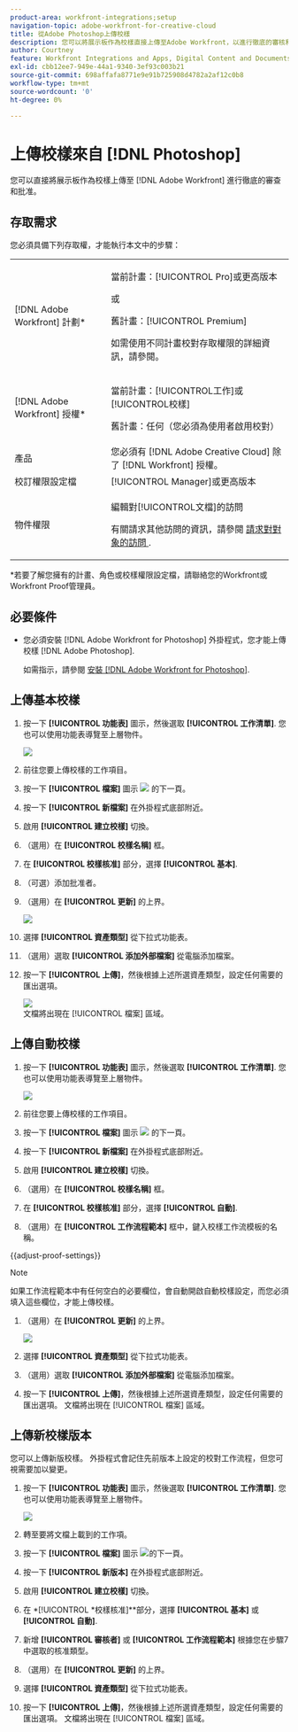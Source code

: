```yaml
---
product-area: workfront-integrations;setup
navigation-topic: adobe-workfront-for-creative-cloud
title: 從Adobe Photoshop上傳校樣
description: 您可以將展示板作為校樣直接上傳至Adobe Workfront，以進行徹底的審核和核准。
author: Courtney
feature: Workfront Integrations and Apps, Digital Content and Documents
exl-id: cbb12ee7-949e-44a1-9340-3ef93c003b21
source-git-commit: 698affafa8771e9e91b725908d4782a2af12c0b8
workflow-type: tm+mt
source-wordcount: '0'
ht-degree: 0%

---
```


# 上傳校樣來自 [!DNL Photoshop]

您可以直接將展示板作為校樣上傳至 [!DNL Adobe Workfront] 進行徹底的審查和批准。

## 存取需求

您必須具備下列存取權，才能執行本文中的步驟：

<table style="table-layout:auto"> 
 <col> 
 <col> 
 <tbody> 
  <tr> 
   <td role="rowheader">[!DNL Adobe Workfront] 計劃*</td> 
   <td> <p>當前計畫：[!UICONTROL Pro]或更高版本</p> <p>或</p> <p>舊計畫：[!UICONTROL Premium]</p> <p>如需使用不同計畫校對存取權限的詳細資訊，請參閱。</p> </td> 
  </tr> 
  <tr> 
   <td role="rowheader">[!DNL Adobe Workfront] 授權*</td> 
   <td> <p>當前計畫：[!UICONTROL工作]或[!UICONTROL校樣]</p> <p>舊計畫：任何（您必須為使用者啟用校對）</p> </td> 
  </tr> 
  <tr> 
   <td role="rowheader">產品</td> 
   <td>您必須有 [!DNL Adobe Creative Cloud] 除了 [!DNL Workfront] 授權。</td> 
  </tr> 
  <tr> 
   <td role="rowheader">校訂權限設定檔 </td> 
   <td>[!UICONTROL Manager]或更高版本</td> 
  </tr> 
  <tr> 
   <td role="rowheader">物件權限</td> 
   <td> <p>編輯對[!UICONTROL文檔]的訪問</p> <p>有關請求其他訪問的資訊，請參閱 <a href="../../workfront-basics/grant-and-request-access-to-objects/request-access.md" class="MCXref xref">請求對對象的訪問 </a>.</p> </td> 
  </tr> 
 </tbody> 
</table>

&#42;若要了解您擁有的計畫、角色或校樣權限設定檔，請聯絡您的Workfront或Workfront Proof管理員。

## 必要條件

* 您必須安裝 [!DNL Adobe Workfront for Photoshop] 外掛程式，您才能上傳校樣 [!DNL Adobe Photoshop].

   如需指示，請參閱 [安裝 [!DNL Adobe Workfront for Photoshop]](../../workfront-integrations-and-apps/adobe-workfront-for-creative-cloud/wf-cc-install-ps.md).

## 上傳基本校樣

1. 按一下 **[!UICONTROL 功能表]** 圖示，然後選取 **[!UICONTROL 工作清單]**. 您也可以使用功能表導覽至上層物件。

   ![](assets/go-back-to-work-list-350x314.png)

1. 前往您要上傳校樣的工作項目。
1. 按一下 **[!UICONTROL 檔案]** 圖示 ![](assets/documents.png) 的下一頁。
1. 按一下 **[!UICONTROL 新檔案]** 在外掛程式底部附近。
1. 啟用 **[!UICONTROL 建立校樣]** 切換。
1. （選用）在 **[!UICONTROL 校樣名稱]** 框。
1. 在 **[!UICONTROL 校樣核准]** 部分，選擇 **[!UICONTROL 基本]**.
1. （可選）添加批准者。
1. （選用）在 **[!UICONTROL 更新]** 的上界。

   ![](assets/add-comment.png)

1. 選擇 **[!UICONTROL 資產類型]** 從下拉式功能表。

1. （選用）選取 **[!UICONTROL 添加外部檔案]** 從電腦添加檔案。
1. 按一下 **[!UICONTROL 上傳]**，然後根據上述所選資產類型，設定任何需要的匯出選項。

   ![](assets/plugin-files-350x307.png)\
   文檔將出現在 [!UICONTROL 檔案] 區域。


## 上傳自動校樣

1. 按一下 **[!UICONTROL 功能表]** 圖示，然後選取 **[!UICONTROL 工作清單]**. 您也可以使用功能表導覽至上層物件。

   ![](assets/go-back-to-work-list-350x314.png)

1. 前往您要上傳校樣的工作項目。
1. 按一下 **[!UICONTROL 檔案]** 圖示 ![](assets/documents.png) 的下一頁。

1. 按一下 **[!UICONTROL 新檔案]** 在外掛程式底部附近。
1. 啟用 **[!UICONTROL 建立校樣]** 切換。
1. （選用）在 **[!UICONTROL 校樣名稱]** 框。
1. 在 **[!UICONTROL 校樣核准]** 部分，選擇 **[!UICONTROL 自動]**.
1. （選用）在 **[!UICONTROL 工作流程範本]** 框中，鍵入校樣工作流模板的名稱。

{{adjust-proof-settings}}

>[!NOTE]
>
> 如果工作流程範本中有任何空白的必要欄位，會自動開啟自動校樣設定，而您必須填入這些欄位，才能上傳校樣。


1. （選用）在 **[!UICONTROL 更新]** 的上界。

   ![](assets/add-comment-automated-approval.png)

1. 選擇 **[!UICONTROL 資產類型]** 從下拉式功能表。
1. （選用）選取 **[!UICONTROL 添加外部檔案]** 從電腦添加檔案。
1. 按一下 **[!UICONTROL 上傳]**，然後根據上述所選資產類型，設定任何需要的匯出選項。
文檔將出現在 [!UICONTROL 檔案] 區域。

## 上傳新校樣版本

您可以上傳新版校樣。 外掛程式會記住先前版本上設定的校對工作流程，但您可視需要加以變更。

1. 按一下 **[!UICONTROL 功能表]** 圖示，然後選取 **[!UICONTROL 工作清單]**. 您也可以使用功能表導覽至上層物件。

   ![](assets/go-back-to-work-list-350x314.png)

1. 轉至要將文檔上載到的工作項。
1. 按一下 **[!UICONTROL 檔案]** 圖示 ![](assets/documents.png)的下一頁。

1. 按一下 **[!UICONTROL 新版本]** 在外掛程式底部附近。
1. 啟用 **[!UICONTROL 建立校樣]** 切換。

1. 在 *[!UICONTROL *校樣核准]**部分，選擇 **[!UICONTROL 基本]** 或 **[!UICONTROL 自動]**.

1. 新增 **[!UICONTROL 審核者]** 或 **[!UICONTROL 工作流程範本]** 根據您在步驟7中選取的核准類型。

1. （選用）在 **[!UICONTROL 更新]** 的上界。
1. 選擇 **[!UICONTROL 資產類型]** 從下拉式功能表。
1. 按一下 **[!UICONTROL 上傳]**，然後根據上述所選資產類型，設定任何需要的匯出選項。
文檔將出現在 [!UICONTROL 檔案] 區域。
